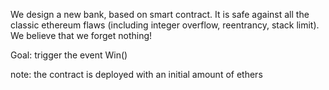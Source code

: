 We design a new bank, based on smart contract.
It is safe against all the classic ethereum flaws (including integer overflow, reentrancy, stack limit). 
We believe that we forget nothing!

Goal: trigger the event Win()

note: the contract is deployed with an initial amount of ethers
